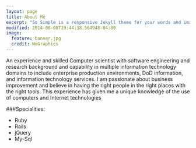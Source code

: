 ```yaml
---
layout: page
title: About Me
excerpt: "So Simple is a responsive Jekyll theme for your words and images."
modified: 2014-08-08T19:44:38.564948-04:00
image:
  feature: banner.jpg
  credit: WeGraphics
---
```


An experience and skilled Computer scientist with software engineering and research background and capability in multiple information technology domains to include enterprise production environments, DoD information, and information technology services. I am passionate about business improvement and believe in having the right people in the right places with the right tools. This experience has given me a unique knowledge of the use of computers and Internet technologies

###Specialities:

* Ruby 
* Rails
* jQuery
* My-Sql
